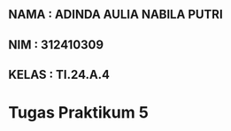 ## NAMA  : ADINDA AULIA NABILA PUTRI 

## NIM   : 312410309

## KELAS : TI.24.A.4 

# Tugas Praktikum 5 
